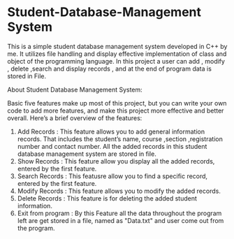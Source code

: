 # Student-Database-Management System
This is a simple student database management system developed in C++ by me. It utilizes file handling and display effective implementation of class and object of the programming language. In this project a user can add , modify , delete ,search and display records , and at the end of program data is stored in File. 

About Student Database Management System:

Basic five features make up most of this project, but you can write your own code to add more features, and make this project more effective and better overall. Here’s a brief overview of the features:
1.	Add Records : 
This feature allows you to add general information records. That includes the student’s name, course ,section ,registration number and contact number. All the added records in this student database management system are stored in file.
2.	Show Records : 
This feature allow you display all the added records, entered by the first feature.
3.	Search Records : 
This featusre allow you to find a specific record, entered by the first feature.
4.	Modify Records : 
This feature allows you to modify the added records.
5.	Delete Records : 
This feature is for deleting the added student information.
6.	Exit from program : 
By this Feature all the data throughout the program left are get stored in a file, named as "Data.txt" and user come out from the program.
